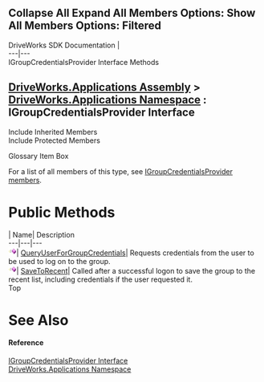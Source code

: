 Collapse All Expand All Members Options: Show All  Members Options: Filtered   
---  
DriveWorks SDK Documentation  |   
---|---  
IGroupCredentialsProvider Interface Methods   
  
[DriveWorks.Applications Assembly](topic13.md) > [DriveWorks.Applications Namespace](topic16.md) : IGroupCredentialsProvider Interface  
---  
  
Include Inherited Members    
Include Protected Members    


Glossary Item Box

For a list of all members of this type, see [IGroupCredentialsProvider members](topic245.md).

# Public Methods

| Name| Description  
---|---|---  
![ Method](dotnetimages/Method.gif)| [QueryUserForGroupCredentials](topic249.md)| Requests credentials from the user to be used to log on to the group.   
![ Method](dotnetimages/Method.gif)| [SaveToRecent](topic250.md)| Called after a successful logon to save the group to the recent list, including credentials if the user requested it.   
Top

# See Also

#### Reference

[IGroupCredentialsProvider Interface](topic244.md)   
[DriveWorks.Applications Namespace](topic16.md)


